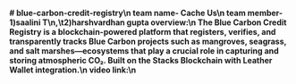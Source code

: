 <b># blue-carbon-credit-registry\n
team name- Cache Us\n
team member-1)saalini T\n,\t2)harshvardhan gupta
overview:\n
The Blue Carbon Credit Registry is a blockchain-powered platform that registers, verifies, and transparently tracks Blue Carbon projects such as mangroves, seagrass, and salt marshes—ecosystems that play a crucial role in capturing and storing atmospheric CO₂.  Built on the Stacks Blockchain with Leather Wallet integration.\n
video link:\n

